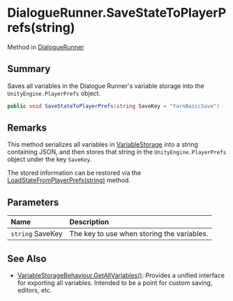 # DialogueRunner.SaveStateToPlayerPrefs(string)

Method in [DialogueRunner](/api/csharp/yarn.unity.dialoguerunner.md)

## Summary


Saves all variables in the Dialogue Runner's variable storage into
the  <code>UnityEngine.PlayerPrefs</code>  object.


```csharp
public void SaveStateToPlayerPrefs(string SaveKey = "YarnBasicSave")
```

## Remarks

<p>
This method serializes all variables in <a href="yarn.unity.dialoguerunner.variablestorage.md">VariableStorage</a> into a string containing JSON, and then
stores that string in the <code>UnityEngine.PlayerPrefs</code> object under the
key <code>SaveKey</code>.
</p> <p>
The stored information can be restored via the <a href="yarn.unity.dialoguerunner.loadstatefromplayerprefs.md">LoadStateFromPlayerPrefs(string)</a> method.
</p>

## Parameters

|Name|Description|
|:---|:---|
|`string` SaveKey|The key to use when storing the variables.|

## See Also

* [VariableStorageBehaviour.GetAllVariables\(\)](/api/csharp/yarn.unity.variablestoragebehaviour.getallvariables.md): Provides a unified interface for exporting all variables. Intended to be a point for custom saving, editors, etc.

